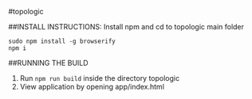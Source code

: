 #topologic

##INSTALL INSTRUCTIONS:
Install npm and cd to topologic main folder
```
sudo npm install -g browserify
npm i
```

##RUNNING THE BUILD
1. Run `npm run build` inside the directory topologic
2. View application by opening app/index.html
